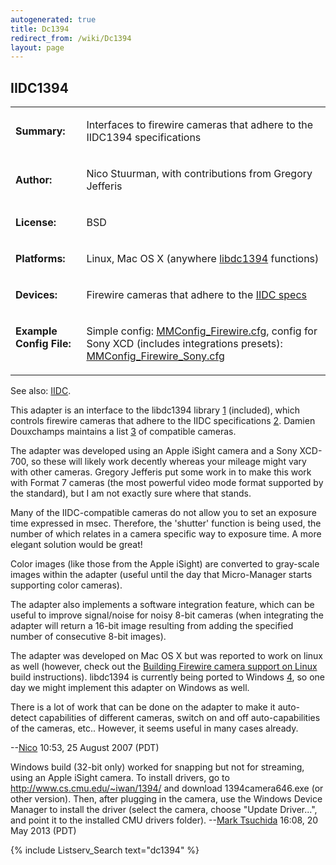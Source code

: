 ```yaml
---
autogenerated: true
title: Dc1394
redirect_from: /wiki/Dc1394
layout: page
---
```


## IIDC1394

<table>
<tr>
<td markdown="1">

**Summary:**

</td>
<td markdown="1">

Interfaces to firewire cameras that adhere to the IIDC1394
specifications

</td>
</tr>
<tr>
<td markdown="1">

**Author:**

</td>
<td markdown="1">

Nico Stuurman, with contributions from Gregory Jefferis

</td>
</tr>
<tr>
<td markdown="1">

**License:**

</td>
<td markdown="1">

BSD

</td>
</tr>
<tr>
<td markdown="1">

**Platforms:**

</td>
<td markdown="1">

Linux, Mac OS X (anywhere
[libdc1394](http://damien.douxchamps.net/ieee1394/libdc1394/) functions)

</td>
</tr>
<tr>
<td markdown="1">

**Devices:**

</td>
<td markdown="1">

Firewire cameras that adhere to the [IIDC
specs](http://damien.douxchamps.net/ieee1394/libdc1394/iidc_specifications.php)

</td>
</tr>
<tr>
<td markdown="1" valign='top'>

**Example Config File:**

</td>
<td markdown="1">

Simple config:
[MMConfig_Firewire.cfg](media/MMConfig_Firewire.cfg "wikilink"),
config for Sony XCD (includes integrations presets):
[MMConfig_Firewire_Sony.cfg](media/MMConfig_Firewire_Sony.cfg "wikilink")

</td>
</tr>
</table>

See also: [IIDC](IIDC "wikilink").

This adapter is an interface to the libdc1394 library
[1](http://damien.douxchamps.net/ieee1394/libdc1394/) (included), which
controls firewire cameras that adhere to the IIDC specifications
[2](http://damien.douxchamps.net/ieee1394/libdc1394/iidc_specifications.php).
Damien Douxchamps maintains a list
[3](http://damien.douxchamps.net/ieee1394/cameras/index.php) of
compatible cameras.

The adapter was developed using an Apple iSight camera and a Sony
XCD-700, so these will likely work decently whereas your mileage might
vary with other cameras. Gregory Jefferis put some work in to make this
work with Format 7 cameras (the most powerful video mode format
supported by the standard), but I am not exactly sure where that stands.

Many of the IIDC-compatible cameras do not allow you to set an exposure
time expressed in msec. Therefore, the 'shutter' function is being used,
the number of which relates in a camera specific way to exposure time. A
more elegant solution would be great!

Color images (like those from the Apple iSight) are converted to
gray-scale images within the adapter (useful until the day that
Micro-Manager starts supporting color cameras).

The adapter also implements a software integration feature, which can be
useful to improve signal/noise for noisy 8-bit cameras (when integrating
the adapter will return a 16-bit image resulting from adding the
specified number of consecutive 8-bit images).

The adapter was developed on Mac OS X but was reported to work on linux
as well (however, check out the [Building Firewire camera support on
Linux](Building_Firewire_camera_support_on_Linux "wikilink") build
instructions). libdc1394 is currently being ported to Windows
[4](http://damien.douxchamps.net/ieee1394/libdc1394/news.php), so one
day we might implement this adapter on Windows as well.

There is a lot of work that can be done on the adapter to make it
auto-detect capabilities of different cameras, switch on and off
auto-capabilities of the cameras, etc.. However, it seems useful in many
cases already.

--[Nico](/users/Nico "wikilink") 10:53, 25 August 2007 (PDT)

Windows build (32-bit only) worked for snapping but not for streaming,
using an Apple iSight camera. To install drivers, go to
<http://www.cs.cmu.edu/~iwan/1394/> and download 1394camera646.exe (or
other version). Then, after plugging in the camera, use the Windows
Device Manager to install the driver (select the camera, choose "Update
Driver...", and point it to the installed CMU drivers folder). --[Mark
Tsuchida](/users/Mark_Tsuchida "wikilink") 16:08, 20 May 2013 (PDT)

{% include Listserv_Search text="dc1394" %}
